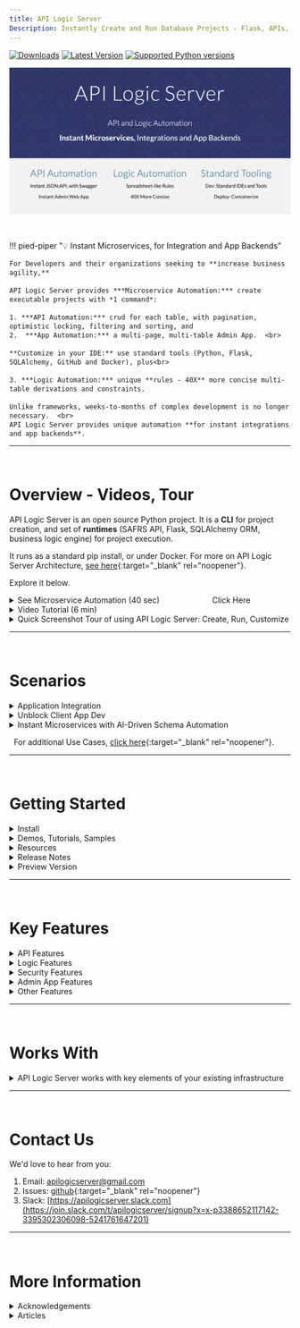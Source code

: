```yaml
---
title: API Logic Server
Description: Instantly Create and Run Database Projects - Flask, APIs, SQLAlchemy, React Apps, Rules, Low-Code
---
```

<style>
  .md-typeset h1,
  .md-content__button {
    display: none;
  }
</style>
[![Downloads](https://static.pepy.tech/badge/apilogicserver)](https://pepy.tech/project/apilogicserver)
[![Latest Version](https://img.shields.io/pypi/v/apilogicserver.svg)](https://pypi.python.org/pypi/apilogicserver/)
[![Supported Python versions](https://img.shields.io/pypi/pyversions/apilogicserver.svg)](https://pypi.python.org/pypi/apilogicserver/)

[![API Logic Server Intro](images/hero-banner.png)](#instant-evaluation-no-install "Click for instant cloud-based, no-install eval")


&nbsp;

!!! pied-piper ":bulb: Instant Microservices, for Integration and App Backends"

    For Developers and their organizations seeking to **increase business agility,**

    API Logic Server provides ***Microservice Automation:*** create executable projects with *1 command*:
    
    1. ***API Automation:*** crud for each table, with pagination, optimistic locking, filtering and sorting, and
    2.  ***App Automation:*** a multi-page, multi-table Admin App.  <br>

    **Customize in your IDE:** use standard tools (Python, Flask, SQLAlchemy, GitHub and Docker), plus<br>

    3. ***Logic Automation:*** unique **rules - 40X** more concise multi-table derivations and constraints.

    Unlike frameworks, weeks-to-months of complex development is no longer necessary.  <br>
    API Logic Server provides unique automation **for instant integrations and app backends**.


---

&nbsp;

# Overview - Videos, Tour

API Logic Server is an open source Python project.  It is a **CLI** for project creation, and set of **runtimes** (SAFRS API, Flask, SQLAlchemy ORM, business logic engine) for project execution.

It runs as a standard pip install, or under Docker. For more on API Logic Server Architecture, [see here](Architecture-What-Is.md){:target="_blank" rel="noopener"}.

Explore it below.

<details markdown>

<summary>See Microservice Automation (40 sec) &nbsp;&nbsp;&nbsp;&nbsp;&nbsp;&nbsp;&nbsp;&nbsp;&nbsp;&nbsp;&nbsp;&nbsp;&nbsp;&nbsp;&nbsp;&nbsp;&nbsp;&nbsp;&nbsp;&nbsp;&nbsp;&nbsp; Click Here</summary>

See how **Microservice Automation** creates and runs a microservice - a multi-page app, and an API. 

* Here is a microservice -- api and admin app - **created / running in 5 seconds**

    * It would be similar for your databases

* Then, customize in your IDE with Python and **Logic Automation:** spreadsheet-like rules

![quick tour](images/nutshell/gif.gif)

</details>

<details markdown>

<summary>Video Tutorial (6 min)</summary>

&nbsp;

Click the image below for a video tutorial, showing complete project creation, execution, customization and debugging ([instructions here](Tech-Agile.md){:target="_blank" rel="noopener"}).  Or, see it using AI: [click here](Tutorial-AI.md).

[![Microservice Automation](images/sample-ai/ai-driven-automation-video.png)](https://youtu.be/-7aZPWz849I "Microservice Automation"){:target="_blank" rel="noopener"}

</details>



<details markdown>

<summary>Quick Screenshot Tour of using API Logic Server: Create, Run, Customize</summary>

&nbsp;

**1. Create: *Microservice Automation***

Create executable, [customizable projects](Project-Structure.md){:target="_blank" rel="noopener"} instantly:

* ***Microservice Automation*** means create projects with a single CLI command

```bash
ApiLogicServer create --project_name=ApiLogicProject --db_url=nw
```

&nbsp;

**2. Run: *API Automation and App Automation***

Microservice Automation creates a project that is *executable,* with:

* ***API Automation*** means you have a running [**JSON:API**](API.md){:target="_blank" rel="noopener"}
* ***App Automation*** means you have a running [**Admin App**](Admin-Tour.md){:target="_blank" rel="noopener"}

> The API **unblocks UI Developers** from waiting on lengthy API development cycles.
<br>The Admin App can be used for **instant business user collaboration**.
<details markdown>

<summary>See JSON:API and Admin App</summary>

&nbsp;

You can run directly (`python api_logic_server_run.py`), or open it in your IDE and use the pre-created run configurations:

![Admin App](images/ui-admin/Order-Page.png)

Unlike frameworks which require significant time and expertise, the create command builds a complete API for your database, with endpoints for each table, including swagger.  The Admin App provides a link to the Swagger:

![Swagger](images/api/swagger-get-data.png)

</details>

&nbsp;

**3. Customize: Logic Automation, Python Flexibility**

Customize created projects in your IDE, with Python and standard libaries.  Significantly, Microservice Automation also includes:.

* ***Logic Automation*** means you customize logic using **Rules and Python** in your IDE

> Rules are unique and confer **significant business agility** - [40X more concise than code](Logic-Why.md){:target="_blank" rel="noopener"}, <br>for security and multi-table derivation and constraints.


<details markdown>

<summary>See Logic With Rules and Python</summary>

&nbsp;

Rules are 40X more concise than code, and are extensible with Python:

![Logic](images/logic/5-rules-cocktail.png)

For more on customization, [click here](IDE-Customize.md#customize){:target="_blank" rel="noopener"}.

</details>

&nbsp;

> Customization also provides **no-code ad hoc integrations**,<br>and enables **Instant Business Relationships.**

<details markdown>

<summary>See Integration: APIs and Messages</summary>

&nbsp;

The automatically created JSON:API provides **no-code ad hoc integrations**, enabling organizations to move beyond ETL.  For example, other applications might require a customer record, and their addresses.  The automatically created self-serve JSON:API requires no code, and reduces future custom API development:

1. Create the JSON:API
2. Declare [security](Security-Overview.md){:target="_blank" rel="noopener"}, to control access and row level authorization

Integrate with B2B Partners by creating **custom endpoints** using Python and Flask, with under 10 lines of code.  *Instant business relationships.*  Observe that:

1. Update logic is partitioned out of each service - or UI - into shared [Logic](Logic.md){:target="_blank" rel="noopener"}
2. Mapping between SQLAlchemy rows and requests is automated with the [RowDictMapper](Integration-Map.md){:target="_blank" rel="noopener"}

![APIs](images/integration/dict-to-row.jpg)

<br>

Integrate internal systems with **Kafka**, using business logic events:

![Messages](images/integration/order-to-shipping.jpg)

For more on integration, explore running code in the [Application Integration Sample Tutorial](Sample-Integration.md){:target="_blank" rel="noopener"}.

</details>

</details>

---

&nbsp;

# Scenarios

<details markdown>

<summary>Application Integration</summary>

As illustrated below, API Logic Server supports transactions from User Interfaces, and 3 alternatives for Application Integration:

1. **Ad Hoc Integration:** the automatically created JSON:API provides **no-code ad hoc integrations**, enabling organizations to move beyond ETL.  For example, other applications might require a customer record, and their addresses from an existing database.

    * *JSON:API* are a standard for self-serve APIs -- where clients can select the columns and the related data they require.

    * Analogous to GraphQL, self-serve APIs reduce the need for ongoing custom API development.

2. **B2B Partners:** you can use Python, Flask and SQLAlchemy to create Custom APIs, e.g. for B2B Partners.  These are simplified by automatic reuse of [Logic](Logic-Why.md){:target="_blank" rel="noopener"}, and [Integration Mapping](Integration-Map.md){:target="_blank" rel="noopener"}.

3. **Messages:** Application Integration support also provides automation for producing and consuming Kafka messages.  Here's an article: [click here](https://dzone.com/articles/instant-integrations-with-api-automation){:target="_blank" rel="noopener"}.  To see these services in a tutorial, [click here](Sample-Integration.md){:target="_blank" rel="noopener"}.

![API Logic Server](images/nutshell/als-nutshell.png)

</details>


<details markdown>

<summary>Unblock Client App Dev</summary>

Framework-based API development is time-consuming and complex.  Since client App Dev depends on APIs, front-end dev is often blocked.  This serialized dev process reduces business agility, and increases pressure on the team.

API Logic server can change that.  

1. **API Automation** means client App Dev can start as soon as you have a database

2. **Logic Automation** means that

    1. Such logic - a substantial element of the system - is **automatically partitioned** out of each client into server-based logic.  This reduces client coding, and enables the logic to be shared between user interfaces and services.
    2. Logic development can proceed **in parallel** with client App Dev

Here's an [article, here](https://dzone.com/articles/instant-app-backends-with-api-and-logic-automation){:target="_blank" rel="noopener"}.  Or, the the [Tutorial, here](Tutorial.md){:target="_blank" rel="noopener"}.

</details>


<details markdown>

<summary>Instant Microservices with AI-Driven Schema Automation</summary>

API and Logic Automation begins with a database.  But what if it's a new project, and there is no database.

You can certainly use your SQL tools.  But we all know that SQL can be... tiresome.

AI provides a solution: ***Schema Automation***.  You can use ChatGPT to create the SQL DDL like this:

!!! pied-piper "Create database definitions from ChatGPT"

    Create a sqlite database for customers, orders, items and product
    
    Hints: use autonum keys, allow nulls, Decimal types, foreign keys, no check constraints.

    Include a notes field for orders.

    Create a few rows of only customer and product data.

    Enforce the Check Credit requirement:

    1. Customer.Balance <= CreditLimit
    2. Customer.Balance = Sum(Order.AmountTotal where date shipped is null)
    3. Order.AmountTotal = Sum(Items.Amount)
    4. Items.Amount = Quantity * UnitPrice
    5. Store the Items.UnitPrice as a copy from Product.UnitPrice

Then, employ API Logic Server API and Logic Automation, and use Python and standard frameworks to finish the job.

Here's a tutorial you can to explore this: [click here](Sample-AI.md){:target="_blank" rel="noopener"},or see [this article](https://dzone.com/articles/ai-and-rules-for-agile-microserves){:target="_blank" rel="noopener"}.

</details>

&nbsp;
For additional Use Cases, [click here](Product-Detail.md/#use-cases){:target="_blank" rel="noopener"}.

---

&nbsp;

# Getting Started

<details markdown>

<summary>Install</summary>

If you have the Python (version 3.8-3.11), install is standard ([more detailed instructions are here](Install-Express.md){:target="_blank" rel="noopener"}), typically:

```bash title="Install API Logic Server in a Virtual Environment"
python -m venv venv                  # may require python3 -m venv venv
source venv/bin/activate             # windows: venv\Scripts\activate
python -m pip install ApiLogicServer
```

Then explore the *demos, samples and tutorials*, below.

</details>

<details markdown>

Type:

* Demo: Small Databases, Introduces Key Features
* Tutorial: Detailed Walk-throughs
* Samples: other databases (brief description)

> Recommendation: **start with the first 2 items**

<summary>Demos, Tutorials, Samples</summary>

| Project | Notes   |  Type  |
:-------|:-----------|:-------|
| [**AI Sample**](Sample-AI.md){:target="_blank" rel="noopener"} | 1. Use ChatGPT to create new databases from natural language<br>2. Illustrate a very rapid create / customize / iterate cycle<br>3. Introduce Integration | Demo |
| [**Tutorial**](Tutorial.md){:target="_blank" rel="noopener"}  | 1. How to Use the Key Features<br>2. Key code samples for adapting into your project | Tutorial |
| | | |
| [App Integration](Sample-Integration.md){:target="_blank" rel="noopener"} | Illustrates *running* Kafka messaging, self-serve and customized APIs, choreographed with rules and Python | Tutorial |
| [Deployment](Tutorial-Deployment.md){:target="_blank" rel="noopener"} | Containerize and deploy your applications | Tutorial |
| [Agile](Tech-Agile.md){:target="_blank" rel="noopener"} | Behavior Driven Design and testing, using Behave | Tutorial |
| [AI Drives Agile Vision](Tech-AI.md){:target="_blank" rel="noopener"} | Use ChatGPT to create new databases from natural language, to bootstrap an agile create / deploy and collaborate / iterate cycle | Demo |
| [Basic Demo](Sample-Basic-Demo.md){:target="_blank" rel="noopener"} | Focused use of API, Admin App and Rules on small customer/orders database | Demo |
| [Allocation](Logic-Allocation.md){:target="_blank" rel="noopener"} | *Power Rule* to allocate a payment to a set of outstanding orders | Sample |
| [MySQL Docker](Database-Connectivity.md){:target="_blank" rel="noopener"} | Create projects from sample databases: *chinook* (albums and artists), and *classicmodels* (customers and orders) | Sample |
| Sqlite databases | Create projects from pre-installed databases via [abbreviations](Data-Model-Examples.md){:target="_blank" rel="noopener"}:<br>- chinook, classicmodels, todo | Sample |
| [BudgetApp](Tech-Budget-App.md){:target="_blank" rel="noopener"} | illustrates automatic creation of parent rows for rollups | Sample |


Finally, try your own database.

</details>

<details markdown>

<summary> Resources </summary>

You might find the following helpful in exploring the project:

* **Installed Sample Databases** -
Here are [some installed sample databases](Data-Model-Examples.md){:target="_blank" rel="noopener"} you can use with simplified abbreviations for `db_url`.

* **Dockerized Test Databases** - 
Then, you might like to try out some of our [dockerized test databases](https://valhuber.github.io/ApiLogicServer/Database-Connectivity.md){:target="_blank" rel="noopener"}.

* [auth](Security-Authentication-Provider.md#sqlite-auth-provider){:target="_blank" rel="noopener"} - sqlite authentication database (you can also use other DBMSs)

</details>

<details markdown>

<summary> Release Notes </summary>

02/13/2024 - 10.02.04: kafka_producer.send_kafka_message, sample md fixes, docker ENV, pg authdb

02/07/2024 - 10.02.00: BugFix[38]: foreign-key/getter collision

01/31/2024 - 10.01.28: LogicBank fix, sample-ai, better rules example

01/15/2024 - 10.01.18: Cleanup, logic reminder, nw tutorial fixes

01/08/2024 - 10.01.07: Default Interpreter for VS Code, Allocation fix, F5 note fix, #als signposts

01/03/2024 - 10.01.00: Quoted col names, Default Interpreter for VS Code

12/21/2023 - 10.00.01: Fix < Python 3.11

12/19/2023 - 10.00.00: Kafka pub/sub, Data Type Fixes

12/06/2023 - 09.06.00: Oracle Thick Client, Safrs 3.1.1, Integration Sample, No rule sql logging, curl Post

11/19/2023 - 09.05.14: ApiLogicServer curl, optional project_name arg on add-auth, add-db, rebuild

11/12/2023 - 09.05.08: multi-db bug fix (24)

11/07/2023 - 09.05.07: Basic-demo: simplify customization process

11/05/2023 - 09.05.06: Basic-demo enhancements, bug fixes (22, 23)

10/31/2023 - 09.05.00: Enhanced Security (global filter, permissions), Logic (Insert Parent)

09/29/2023 - 09.04.00: Enhanced devops automation (sqlite, MySql, Postgres)

09/08/2023 - 09.03.04: AI Driven Automation (preview)

09/08/2023 - 09.03.00: Oracle support

09/08/2023 - 09.02.23: Fix Issue 16 - Incorrect admin.yml when table name <> class name

08/22/2023 - 09.02.18: Devops container/compose, Multi-arch dockers, add-auth with db_url, auth docker dbs

07/04/2023 - 09.01.00: SQLAlchemy 2 typed-relns/attrs, Docker: Python 3.11.4 & odbc18

06/22/2023 - 09.00.00: Optimistic Locking, safrs 310 / SQLAlchemy 2.0.15

05/07/2023 - 08.04.00: safrs 3.0.4, tutorial demo notes, rm cli/docs, move pythonanywhere

05/01/2023 - 08.03.06: allocation sample

04/29/2023 - 08.03.03: restore missing debug info for open database failures

04/26/2023 - 08.03.00: virt attrs (Issue 56), safrs 3.0.2, LogicBank 1.8.4, project readme updates

04/13/2023 - 08.02.00: integratedConsole, logic logging (66), table relns fix (65)

03/23/2023 - 08.01.15: table filters, cloud debug additions, issue 59, 62-4

02/15/2023 - 08.00.01: Declarative Authorization and Authentication

01/05/2023 - 07.00.00: Multi-db, sqlite test dbs, tests run, security prototype, env config

11/22/2022 - 06.03.06: Image, Chkbox, Dialects, run.sh, SQL/Server url change, stop endpoint, Chinook Sqlite

10/02/2022 - 06.02.00: Option infer_primary_key, Oct1 SRA (issue 49), cleanup db/api setup, restore postgres dvr

09/15/2022 - 06.01.00: Multi-app Projects

08/28/2022 - 06.00.01: Admin App show_when, cascade add. Simplify Codespaces swagger url & use default config

06/12/2022 - 05.02.22: No pyodbc by default, model customizations simplified, better logging

05/04/2022 - 05.02.03: alembic for database migrations, admin-merge.yaml

04/27/2022 - 05.01.02: copy_children, with support for nesting (children and grandchildren, etc.)

03/27/2022 - 05.00.06: Introducing [Behave test framework](https://apilogicserver.github.io/Docs/Logic-Tutorial/), LogicBank bugfix

12/26/2021 - 04.00.05: Introducing the Admin app, with Readme Tutorial

</details>

<details markdown>

<summary> Preview Version </summary>

&nbsp;

This pre-release includes:

* [Fix for Column vs Parent Accesor](https://github.com/ApiLogicServer/ApiLogicServer-src/issues/38){:target="_blank" rel="noopener"}

You can try it at (you may need to use `python3`):

```bash
python -m pip install --index-url https://test.pypi.org/simple/ --extra-index-url https://pypi.org/simple ApiLogicServer==10.02.00
```

Or use (neither available currently):

```bash
docker run -it --name api_logic_server --rm -p 5656:5656 -p 5002:5002 -v ~/dev/servers:/localhost apilogicserver/api_logic_server_x
```

Or, you can use [the beta version on codespaces](https://github.com/ApiLogicServer/beta){:target="_blank" rel="noopener"}.

</details>

---

&nbsp;

# Key Features

<details markdown>

<summary>API Features</summary>

| Feature | Notes   |
:-------|:-----------|
| API Automation | Unlike Frameworks, API created automatically |
| Logic | Update requests automatically enforce relevant logic |
| Security | Role-based result filtering |
| [Self-Serve JSON:API](API.md){:target="_blank" rel="noopener"} | UI Developers and Partners don't require API Dev |
| Standards-based | JSON:API |
| Optimistic Locking | Ensure User-1 does not overwrite changes from User-2 |
| Multi-table | Retrieve related data (e.g. customers, *with orders*) |
| Pagination | Performance - deliver large result sets a page at a time |
| Filtering | Injection-safe filtering |

</details>

<details markdown>

<summary>Logic Features</summary>

| Feature | Notes   |
:-------|:-----------|
| Conciseness | Rules reduce the backend half your system by 40X |
| Automatic Ordering | Simplifies Maintenance |
| Automatic Optimization | Reduce SQLs by pruning and adjustment-based aggregates |
| Automatic Invocation | Rules called automatically to help ensure quality |
| Multi-Field | Formulas and contraints can access parent data, with optional cascade |
| Multi-table | Sum / Count Rules can aggregate child data, with optional qualification |
| Extensible | Formulas, Constraints and Events can invoke Python |
| Debugging | Use IDE Debugger, and logic log to see which rules fire |

</details>

<details markdown>

<summary>Security Features</summary>

| Feature | Notes   |
:-------|:-----------|
| Authentication | Control login access |
| Authorization | Row level access based on roles, or user properties |
| Authorization | Global filters (e.g, multi-tenant) |
| Extensible | Use sql for authentication, or your own provider |

</details>

<details markdown>

<summary>Admin App Features</summary>

| Feature | Notes   |
:-------|:-----------|
| App Automation | Unlike frameworks, Multi-Page App is created automatically |
| Multi-Table - Parents | Automatic Joins (e.g., Items show Product Name, not Product Id) |
| Multi-Table - Children | Parent pages provide tab sheets for related child data (e,g, Customer / Order List) |
| Lookups | E.g., Item Page provides pick-lists for Product |
| Cascade Add | E.g., Add Order defaults the Customer Id |
| Declarative Hiding | Hide fields based on expression, or insert/update/delete state |
| Intelligent Layout | Names and join fields at the start, Ids at the end
| Simple Customization | Simple yaml file (not complex html, framework, JavaScript) |
| Images | Show image for fields containing URLs |
| Data Types | Define customfields for your data types |

</details>

<details markdown>

<summary>Other Features</summary>

| Feature | Notes   |
:-------|:-----------|
| Microservice Automation | One-command API / App Projects |
| [Application Integration](Sample-Integration.md){:target="_blank" rel="noopener"} | Automation with APIs and Kafka Messages |
| [AI-Driven Automation](Sample-AI.md){:target="_blank" rel="noopener"} | Use ChatGPT to automate database creation |
| [Multiple Databases](Data-Model-Multi.md){:target="_blank" rel="noopener"} | Application Integration |
| [Deployment Automation](Tutorial-Deployment.md){:target="_blank" rel="noopener"} | Automated Container Creation, Azure Deployment |

</details>

---

&nbsp;

# Works With

<details markdown>

<summary>API Logic Server works with key elements of your existing infrastructure</summary>

| Works With | Notes   |
:-------|:-----------|
| [AI](Tutorial-AI.md){:target="_blank" rel="noopener"} | Use ChatGPT to create databases, and use API Logic Server to turn these into projects |
| [Other Systems](Sample-Integration.md){:target="_blank" rel="noopener"} | APIs and Messages - with logic |
| [Databases](Database-Connectivity.md){:target="_blank" rel="noopener"} | Tested with MySQL, Sql/Server, Postgres, SQLite and Oracle |
| Client Frameworks | Creates instant APIs that factors out business logic, where it is automatically shared for User Interfaces, APIs, and Messages |
| [Your IDE](IDE-Customize.md){:target="_blank" rel="noopener"} | Creates standard projects you can customize in your IDE, such as VSCode and PyCharm |
| [Messaging](Sample-Integration.md){:target="_blank" rel="noopener"} | Produce and Consume Kafka Messages
| [Deployment](Tutorial-Deployment.md){:target="_blank" rel="noopener"} | Scripts to create container images, and deploy them to the cloud |
| [Agile and Test Methodologies](Logic-Tutorial.md){:target="_blank" rel="noopener"} | Use Behave to capture requirements, rapidly implement them with API Logic Server, collaborate with Business Users, and test with the Behave framework |

</details>

---

&nbsp;

# Contact Us

We'd love to hear from you:

1. Email: apilogicserver@gmail.com
2. Issues: [github](https://github.com/ApiLogicServer/ApiLogicServer-src/issues){:target="_blank" rel="noopener"}
3. Slack: [https://apilogicserver.slack.com](https://join.slack.com/t/apilogicserver/signup?x=x-p3388652117142-3395302306098-5241761647201)

---

&nbsp;

# More Information

<details markdown>

<summary>Acknowledgements</summary>

Many thanks to

- [Thomas Pollet](https://www.linkedin.com/in/pollet/), for SAFRS, SAFRS-react-admin, and invaluable design partnership
- Tyler Band, for leadership on security
- [Marelab](https://marmelab.com/en/), for [react-admin](https://marmelab.com/react-admin/)
- Armin Ronacher, for Flask
- Mike Bayer, for SQLAlchemy
- Alex Grönholm, for Sqlacodegen
- Thomas Peters, for review and testing
- [Meera Datey](https://www.linkedin.com/in/meeradatey/), for React Admin prototyping
- Denny McKinney, for Tutorial review
- Achim Götz, for design collaboration and testing
- Max Tardiveau, for testing and help with Docker
- Michael Holleran, for design collaboration and testing
- Nishanth Shyamsundar, for review and testing
- Gloria Huber and Denny McKinney, for doc review

</details>

<details markdown>

<summary>Articles</summary>

There are several articles that provide some orientation to API Logic Server:

* [Instant App Backends With API and Logic Automation](https://dzone.com/articles/instant-app-backends-with-api-and-logic-automation)
* [Instant Integrations With API and Logic Automation](https://dzone.com/articles/instant-integrations-with-api-automation)
* [AI and Rules for Agile Microservices in Minutes](https://dzone.com/articles/ai-and-rules-for-agile-microserves)

Also:

* [How Automation Activates Agile](https://modeling-languages.com/logic-model-automation/)
* [How Automation Activates Agile](https://dzone.com/articles/automation-activates-agile) - providing working software rapidly drives agile collaboration to define systems that meet actual needs, reducing requirements risk
* [How to create application systems in moments](https://dzone.com/articles/create-customizable-database-app-systems-with-1-command)
* [Stop coding database backends…Declare them with one command.](https://medium.com/@valjhuber/stop-coding-database-backends-declare-them-with-one-command-938cbd877f6d)
* [Instant Database Backends](https://dzone.com/articles/instant-api-backends)
* [Extensible Rules](https://dzone.com/articles/logic-bank-now-extensible-drive-95-automation-even) - defining new rule types, using Python
* [Declarative](https://dzone.com/articles/agile-design-automation-how-are-rules-different-fr) - exploring _multi-statement_ declarative technology
* [Automate Business Logic With Logic Bank](https://dzone.com/articles/automate-business-logic-with-logic-bank) - general introduction, discussions of extensibility, manageability and scalability
* [Agile Design Automation With Logic Bank](https://dzone.com/articles/logical-data-indendence) - focuses on automation, design flexibility and agile iterations
* [Instant Web Apps](https://dzone.com/articles/instant-db-web-apps)
</details>